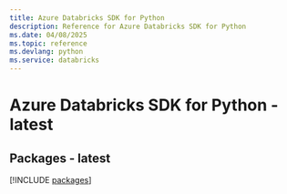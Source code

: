 ```yaml
---
title: Azure Databricks SDK for Python
description: Reference for Azure Databricks SDK for Python
ms.date: 04/08/2025
ms.topic: reference
ms.devlang: python
ms.service: databricks
---
```

# Azure Databricks SDK for Python - latest
## Packages - latest
[!INCLUDE [packages](databricks-index.md)]